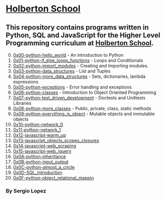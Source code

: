 # [Holberton School](https://www.holbertonschool.com) 

## This repository contains programs written in Python, SQL  and JavaScript for the Higher Level Programming curriculum at [Holberton School](https://www.holbertonschool.com).

0. [0x00-python-hello_world](https://github.com/Cherjios/holbertonschool-higher_level_programming/tree/master/0x00-python-hello_world) - An introduction to Python
1. [0x01-python-if_else_loops_functions](https://github.com/Cherjios/holbertonschool-higher_level_programming/tree/master/0x01-python-if_else_loops_functions) - Loops and Conditionals
2. [0x02-python-import_modules](https://github.com/Cherjios/holbertonschool-higher_level_programming/tree/master/0x02-python-import_modules) - Creating and Importing modules.
3. [0x03-python-data_structures](https://github.com/Cherjios/holbertonschool-higher_level_programming/tree/master/0x03-python-data_structures) - List and Tuples 
4. [0x04-python-more_data_structures](https://github.com/Cherjios/holbertonschool-higher_level_programming/tree/master/0x04-python-more_data_structures) - Sets, dictionaries, lambda expressions
5. [0x05-python-exceptions](https://github.com/Cherjios/holbertonschool-higher_level_programming/tree/master/0x05-python-exceptions) -  Error handling and exceptions
6. [0x06-python-classes](https://github.com/Cherjios/holbertonschool-higher_level_programming/tree/master/0x06-python-classes) - Introduction to Object Oriented Programming
7. [0x07-python-test_driven_development](https://github.com/Cherjios/holbertonschool-higher_level_programming/tree/master/0x07-python-test_driven_development) - Doctests and Unittests Libraries
8. [0x08-python-more_classes](https://github.com/Cherjios/holbertonschool-higher_level_programming/tree/master/0x08-python-more_classes) - Public, private, class, static methods
9. [0x09-python-everything_is_object](https://github.com/Cherjios/holbertonschool-higher_level_programming/tree/master/0x09-python-everything_is_object) - Mutable objects and immutable objects
10. [0x10-python-network_0](https://github.com/Cherjios/holbertonschool-higher_level_programming/tree/master/0x10-python-network_0)
11. [0x11-python-network_1](https://github.com/Cherjios/holbertonschool-higher_level_programming/tree/master/0x11-python-network_1)
12. [0x12-javascript-warm_up](https://github.com/Cherjios/holbertonschool-higher_level_programming/tree/master/0x12-javascript-warm_up)
13. [0x13-javascript_objects_scopes_closures](https://github.com/Cherjios/holbertonschool-higher_level_programming/tree/master/0x13-javascript_objects_scopes_closures)
14. [0x14-javascript-web_scraping](https://github.com/Cherjios/holbertonschool-higher_level_programming/tree/master/0x14-javascript-web_scraping)
15. [0x15-javascript-web_jquery](https://github.com/Cherjios/holbertonschool-higher_level_programming/tree/master/0x15-javascript-web_jquery)
16. [0x0A-python-inheritance](https://github.com/Cherjios/holbertonschool-higher_level_programming/tree/master/0x0A-python-inheritance)
17. [0x0B-python-input_output](https://github.com/Cherjios/holbertonschool-higher_level_programming/tree/master/0x0B-python-input_output)
18. [0x0C-python-almost_a_circle](0x0C-python-almost_a_circle)
19. [0x0D-SQL_introduction](https://github.com/Cherjios/holbertonschool-higher_level_programming/tree/master/0x0D-SQL_introduction)
20. [0x0F-python-object_relational_mappin](https://github.com/Cherjios/holbertonschool-higher_level_programming/tree/master/0x0F-python-object_relational_mapping)


### By Sergio Lopez 